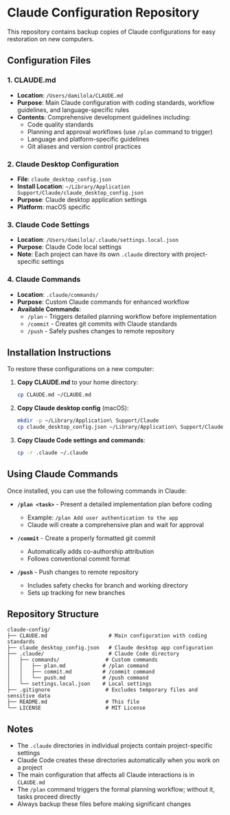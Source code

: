 # Claude Configuration Repository

This repository contains backup copies of Claude configurations for easy restoration on new computers.

## Configuration Files

### 1. CLAUDE.md
- **Location**: `/Users/damilola/CLAUDE.md`
- **Purpose**: Main Claude configuration with coding standards, workflow guidelines, and language-specific rules
- **Contents**: Comprehensive development guidelines including:
  - Code quality standards
  - Planning and approval workflows (use `/plan` command to trigger)
  - Language and platform-specific guidelines
  - Git aliases and version control practices

### 2. Claude Desktop Configuration
- **File**: `claude_desktop_config.json`
- **Install Location**: `~/Library/Application Support/Claude/claude_desktop_config.json`
- **Purpose**: Claude desktop application settings
- **Platform**: macOS specific

### 3. Claude Code Settings
- **Location**: `/Users/damilola/.claude/settings.local.json`
- **Purpose**: Claude Code local settings
- **Note**: Each project can have its own `.claude` directory with project-specific settings

### 4. Claude Commands
- **Location**: `.claude/commands/`
- **Purpose**: Custom Claude commands for enhanced workflow
- **Available Commands**:
  - `/plan` - Triggers detailed planning workflow before implementation
  - `/commit` - Creates git commits with Claude standards
  - `/push` - Safely pushes changes to remote repository

## Installation Instructions

To restore these configurations on a new computer:

1. **Copy CLAUDE.md** to your home directory:
   ```bash
   cp CLAUDE.md ~/CLAUDE.md
   ```

2. **Copy Claude desktop config** (macOS):
   ```bash
   mkdir -p ~/Library/Application\ Support/Claude
   cp claude_desktop_config.json ~/Library/Application\ Support/Claude/
   ```

3. **Copy Claude Code settings and commands**:
   ```bash
   cp -r .claude ~/.claude
   ```

## Using Claude Commands

Once installed, you can use the following commands in Claude:

- **`/plan <task>`** - Present a detailed implementation plan before coding
  - Example: `/plan Add user authentication to the app`
  - Claude will create a comprehensive plan and wait for approval

- **`/commit`** - Create a properly formatted git commit
  - Automatically adds co-authorship attribution
  - Follows conventional commit format

- **`/push`** - Push changes to remote repository
  - Includes safety checks for branch and working directory
  - Sets up tracking for new branches

## Repository Structure

```
claude-config/
├── CLAUDE.md                    # Main configuration with coding standards
├── claude_desktop_config.json   # Claude desktop app configuration
├── .claude/                     # Claude Code directory
│   ├── commands/               # Custom commands
│   │   ├── plan.md            # /plan command
│   │   ├── commit.md          # /commit command
│   │   └── push.md            # /push command
│   └── settings.local.json    # Local settings
├── .gitignore                  # Excludes temporary files and sensitive data
├── README.md                   # This file
└── LICENSE                     # MIT License
```

## Notes

- The `.claude` directories in individual projects contain project-specific settings
- Claude Code creates these directories automatically when you work on a project
- The main configuration that affects all Claude interactions is in `CLAUDE.md`
- The `/plan` command triggers the formal planning workflow; without it, tasks proceed directly
- Always backup these files before making significant changes